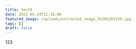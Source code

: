 ```yaml
---
title: test8
date: 2025-05-24T22:16:00
featured_image: /uploads/extracted_image_3%20%281%29.jpg
tags: []
draft: false
---
```

123
